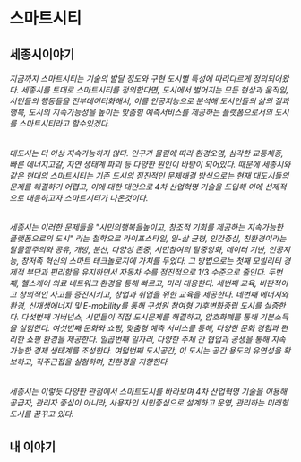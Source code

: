 # 스마트시티

## 세종시이야기

###### 지금까지 스마트시티는 기술의 발달 정도와 구현 도시별 특성에 따라다르게 정의되어왔다. 세종시를 토대로 스마트시티를 정의한다면, 도시에서 벌어지는 모든 현상과 움직임, 시민들의 행동들을 전부데이터화해서, 이를 인공지능으로 분석해 도시인들의 삶의 질과 행복, 도시의 지속가능성을 높이는 맞춤형 예측서비스를 제공하는 플랫폼으로서의 도시를 스마트시티라고 할수있겠다. 
###### 대도시는 더 이상 지속가능하지 않다. 인구가 몰림에 따라 환경오염, 심각한 교통체증, 빠른 에너지고갈, 자연 생태계 파괴 등 다양한 원인이 바탕이 되어있다. 때문에 세종시와 같은 현대의 스마트시티는 기존 도시의 점진적인 문제해결 방식으로는 현재 대도시들의 문제를 해결하기 어렵고, 이에 대한 대안으로 4차 산업혁명 기술을 도입해 이에 선제적으로 대응하고자 스마트시티가 나온것이다.
###### 세종시는 이러한 문제들을 "시민의행복을높이고, 창조적 기회를 제공하는 지속가능한 플랫폼으로의 도시" 라는 철학으로 라이프스타일, 일-삶 균형, 인간중심, 친환경이라는 탈물질주의와 공유, 개방, 분산, 다양성 존중, 시민참여의 탈중앙화, 데이터 기반, 인공지능, 창저족 혁신의 스마트 테크놀로지에 가치를 두었다. 그 방법으로는 첫째 모빌리티 경제적 부단과 편리함을 유지하면서 자동차 수를 점진적으로 1/3 수준으로 줄인다. 두번째, 헬스케어 의료 네트워크 환경을 통해 빠르고, 미리 대응한다. 세번째 교육, 비판적이고 창의적인 사고를 증진시키고, 창업과 취업을 위한 교육을 제공한다. 네번째 에너지와 환경, 신재생에너지 및 E-mobility를 통해 구성원 참여형 기후변화중립 도시를 실증한다. 다섯번째 거버넌스, 시민들이 직접 도시문제를 해결하고, 암호화폐를 통해 기본소득을 실험한다. 여섯번째 문화와 쇼핑, 맞춤형 예측 서비스를 통해, 다양한 문화 경험과 편리한 쇼핑 환경을 제공한다. 일곱번째 일자리, 다양한 주체 간 협업과 공생을 통해 지속가능한 경제 생태계를 조성한다. 여덟번째 도시공간, 이 도시는 공간 용도의 유연성을 확보하고, 직주근접을 실험하며, 친환경을 지향한다.
###### 세종시는 이렇듯 다양한 관점에서 스마트도시를 바라보며 4차 산업혁명 기술을 이용해 공급자, 관리자 중심이 아니라, 사용자인 시민중심으로 설계하고 운영, 관리하는 미래형 도시를 꿈꾸고 있다.

## 내 이야기

###### 

